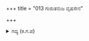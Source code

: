 +++
title = "013 ಗುರುತನುಜ ವೃಷಸೇನ"

+++

<details><summary>ಗದ್ಯ (ಕ.ಗ.ಪ) </summary>

13. ದುರ್ಯೋಧನನು ದ್ರೋಣಾಚಾರ್ಯರ ಸೇನಾನಾಯಕತ್ವದಲ್ಲಿ ಎದುರಾಳಿ ಸೈನ್ಯದೊಡನೆ ಯುದ್ಧ ಮಾಡಬೇಕಾದ ರೀತಿ ನೀತಿಗಳ ಬಗ್ಗೆ ಸಮಾಲೋಚಿಸಲು ಏರ್ಪಡಿಸಿದ ಸಭೆಗೆ ಅಶ್ವತ್ಥಾಮ, ವೃಷಸೇನ, ಶಲ್ಯ, ಕಳಿಂಗರಾಜ, ವಿಕರ್ಣ, ಶಕುನಿ, ಸುಕೇತು, ಭೂರಿಶ್ರವ, ಜಯದ್ರಥ, ವಿಂದ್ಯ, ಯವನರಾಜರು, ಕೃಪ, ಕೃತವರ್ಮ, ಭಗದತ್ತ ಹಾಗೂ ಇತರ ಮಂತ್ರಿಗಳು ಬಂದರು.
</details>

